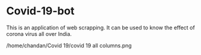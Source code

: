 # Covid-19-bot
This is an application of web scrapping. It can be used to know the effect of corona virus all over India.

/home/chandan/Covid 19/covid 19 all columns.png
